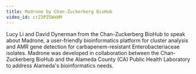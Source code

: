 ```yaml
---
title: Madrone by Chan-Zuckerberg BioHub
video_id: crZ3PZSWxHM
---
```

Lucy Li and David Dynerman from the Chan-Zuckerberg BioHub to speak about Madrone, a user-friendly bioinformatics platform for cluster analysis and AMR gene detection for carbapenem-resistant Enterobacteriaceae isolates. Madrone was developed in collaboration between the Chan-Zuckerberg BioHub and the Alameda County (CA) Public Health Laboratory to address Alameda's bioinformatics needs.

